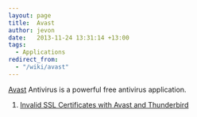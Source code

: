 ```yaml
---
layout: page
title:  Avast
author: jevon
date:   2013-11-24 13:31:14 +13:00
tags:
  - Applications
redirect_from:
  - "/wiki/avast"
---
```


[Avast](avast.md) Antivirus is a powerful free antivirus application.

1. [Invalid SSL Certificates with Avast and Thunderbird](thunderbird.md)
